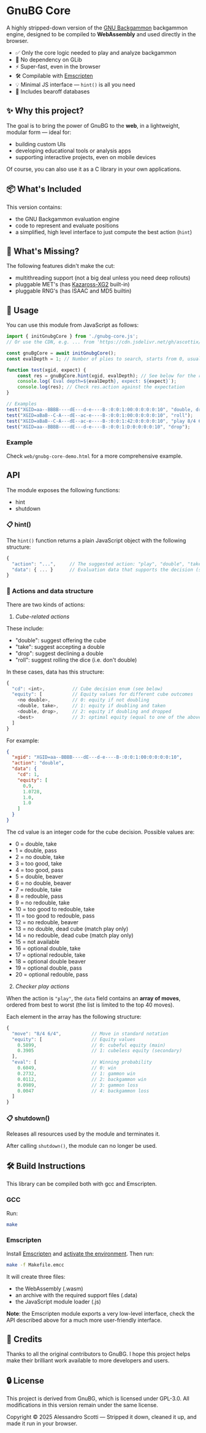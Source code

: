 # GnuBG Core

A highly stripped-down version of the [GNU Backgammon](http://www.gnu.org/software/gnubg/) backgammon engine, designed to be compiled to **WebAssembly** and used directly in the browser.

- ✅ Only the core logic needed to play and analyze backgammon
- 🎉 No dependency on GLib
- ⚡ Super-fast, even in the browser
- 🛠️ Compilable with [Emscripten](https://emscripten.org/)
- 💡 Minimal JS interface — `hint()` is all you need
- 🎯 Includes bearoff databases

## ✨ Why this project?

The goal is to bring the power of GnuBG to the **web**, in a lightweight, modular form — ideal for:
- building custom UIs
- developing educational tools or analysis apps
- supporting interactive projects, even on mobile devices

Of course, you can also use it as a C library in your own applications.

## 📦 What's Included

This version contains:
- the GNU Backgammon evaluation engine
- code to represent and evaluate positions
- a simplified, high level interface to just compute the best action (`hint`)

## 🚫 What's Missing?

The following features didn't make the cut:
- multithreading support (not a big deal unless you need deep rollouts)
- pluggable MET's (has [Kazaross-XG2](https://bkgm.com/articles/Keith/KazarossXG2MET/index.html) built-in)
- pluggable RNG's (has ISAAC and MD5 builtin)

## 🚀 Usage

You can use this module from JavaScript as follows:

```js
import { initGnubgCore } from './gnubg-core.js';
// Or use the CDN, e.g. ... from 'https://cdn.jsdelivr.net/gh/ascottix/gnubg-core@v1.0.2/dist/gnubg-core.js';

const gnuBgCore = await initGnubgCore();
const evalDepth = 1; // Number of plies to search, starts from 0, usually you don't need more than 2 or 3

function test(xgid, expect) {
    const res = gnuBgCore.hint(xgid, evalDepth); // See below for the response description
    console.log(`Eval depth=${evalDepth}, expect: ${expect}`);
    console.log(res); // Check res.action against the expectation
}

// Examples
test("XGID=aa--BBBB----dE---d-e----B-:0:0:1:00:0:0:0:0:10", "double, drop");
test("XGID=aBaB--C-A---dE--ac-e----B-:0:0:1:00:0:0:0:0:10", "roll");
test("XGID=aBaB--C-A---dE--ac-e----B-:0:0:1:42:0:0:0:0:10", "play 8/4 6/4");
test("XGID=aa--BBBB----dE---d-e----B-:0:0:1:D:0:0:0:0:10", "drop");
```

### Example

Check `web/gnubg-core-demo.html` for a more comprehensive example.

## API

The module exposes the following functions:
- hint
- shutdown

### 📋 hint()

The `hint()` function returns a plain JavaScript object with the following structure:

```js
{
  "action": "...",     // The suggested action: "play", "double", "take", "drop", or "roll"
  "data": { ... }      // Evaluation data that supports the decision (structure depends on the action)
}
```

### 🎲 Actions and data structure

There are two kinds of actions:

1. *Cube-related actions*

These include:

- "double": suggest offering the cube
- "take": suggest accepting a double
- "drop": suggest declining a double
- "roll": suggest rolling the dice (i.e. don't double)

In these cases, data has this structure:

```js
{
  "cd": <int>,          // Cube decision enum (see below)
  "equity": [           // Equity values for different cube outcomes
    <no double>,        // 0: equity if not doubling
    <double, take>,     // 1: equity if doubling and taken
    <double, drop>,     // 2: equity if doubling and dropped
    <best>              // 3: optimal equity (equal to one of the above)
  ]
}
```

For example:

```json
{
  "xgid": "XGID=aa--BBBB----dE---d-e----B-:0:0:1:00:0:0:0:0:10",
  "action": "double",
  "data": {
    "cd": 1,
    "equity": [
      0.9,
      1.0728,
      1.0,
      1.0
    ]
  }
}
```

The cd value is an integer code for the cube decision. Possible values are:

- 0 = double, take
- 1 = double, pass
- 2 = no double, take
- 3 = too good, take
- 4 = too good, pass
- 5 = double, beaver
- 6 = no double, beaver
- 7 = redouble, take
- 8 = redouble, pass
- 9 = no redouble, take
- 10 = too good to redouble, take
- 11 = too good to redouble, pass
- 12 = no redouble, beaver
- 13 = no double, dead cube (match play only)
- 14 = no redouble, dead cube (match play only)
- 15 = not available
- 16 = optional double, take
- 17 = optional redouble, take
- 18 = optional double beaver
- 19 = optional double, pass
- 20 = optional redouble, pass

2. *Checker play actions*

When the action is `"play"`, the `data` field contains an **array of moves**, ordered from best to worst (the list is limited to the top 40 moves).

Each element in the array has the following structure:

```js
{
  "move": "8/4 6/4",           // Move in standard notation
  "equity": [                  // Equity values
    0.5899,                    // 0: cubeful equity (main)
    0.3905                     // 1: cubeless equity (secondary)
  ],
  "eval": [                    // Winning probability
    0.6049,                    // 0: win
    0.2732,                    // 1: gammon win
    0.0112,                    // 2: backgammon win
    0.0989,                    // 3: gammon loss
    0.0047                     // 4: backgammon loss
  ]
}
```

### 📋 shutdown()

Releases all resources used by the module and terminates it.

After calling `shutdown()`, the module can no longer be used.

## 🛠️ Build Instructions

This library can be compiled both with gcc and Emscripten.

### GCC

Run:

```bash
make
```

### Emscripten

Install [Emscripten](https://emscripten.org/) and [activate the environment](https://emscripten.org/docs/getting_started/downloads.html#installation-instructions-using-the-emsdk-recommended). Then run:

```bash
make -f Makefile.emcc
```

It will create three files:

- the WebAssembly (.wasm)
- an archive with the required support files (.data)
- the JavaScript module loader (.js)

**Note**: the Emscripten module exports a very low-level interface, check the API described above for a much more user-friendly interface.

## 💬 Credits

Thanks to all the original contributors to GnuBG. I hope this project helps make their brilliant work available to more developers and users.

## 🔒 License

This project is derived from GnuBG, which is licensed under GPL-3.0. All modifications in this version remain under the same license.

Copyright © 2025 Alessandro Scotti — Stripped it down, cleaned it up, and made it run in your browser.
